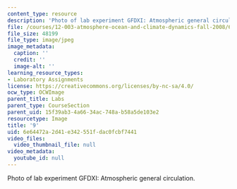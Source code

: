 ```yaml
---
content_type: resource
description: 'Photo of lab experiment GFDXI: Atmospheric general circulation.'
file: /courses/12-003-atmosphere-ocean-and-climate-dynamics-fall-2008/6e64472a2d41e342551fdac0fcbf7441_9.jpg
file_size: 48199
file_type: image/jpeg
image_metadata:
  caption: ''
  credit: ''
  image-alt: ''
learning_resource_types:
- Laboratory Assignments
license: https://creativecommons.org/licenses/by-nc-sa/4.0/
ocw_type: OCWImage
parent_title: Labs
parent_type: CourseSection
parent_uid: 15f39ab3-4a66-34ac-748a-b58a5de103e2
resourcetype: Image
title: '9'
uid: 6e64472a-2d41-e342-551f-dac0fcbf7441
video_files:
  video_thumbnail_file: null
video_metadata:
  youtube_id: null
---
```

Photo of lab experiment GFDXI: Atmospheric general circulation.
